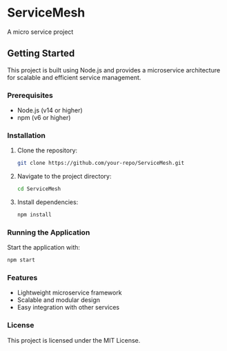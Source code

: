 # ServiceMesh
A micro service project
## Getting Started

This project is built using Node.js and provides a microservice architecture for scalable and efficient service management.

### Prerequisites
- Node.js (v14 or higher)
- npm (v6 or higher)

### Installation
1. Clone the repository:
    ```bash
    git clone https://github.com/your-repo/ServiceMesh.git
    ```
2. Navigate to the project directory:
    ```bash
    cd ServiceMesh
    ```
3. Install dependencies:
    ```bash
    npm install
    ```

### Running the Application
Start the application with:
```bash
npm start
```

### Features
- Lightweight microservice framework
- Scalable and modular design
- Easy integration with other services

### License
This project is licensed under the MIT License.